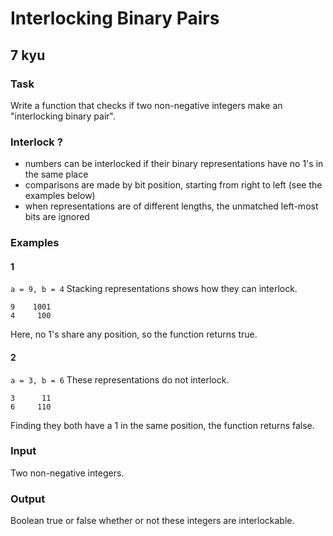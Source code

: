 # Interlocking Binary Pairs
## 7 kyu

### Task
Write a function that checks if two non-negative integers make an "interlocking binary pair".

### Interlock ?

- numbers can be interlocked if their binary representations have no 1's in the same place
- comparisons are made by bit position, starting from right to left (see the examples below)
- when representations are of different lengths, the unmatched left-most bits are ignored

### Examples
#### 1
`a = 9, b = 4`
Stacking representations shows how they can interlock.
```
9    1001
4     100
```
Here, no 1's share any position, so the function returns true.
#### 2
`a = 3, b = 6`
These representations do not interlock.
```
3      11
6     110
```
Finding they both have a 1 in the same position, the function returns false.

### Input
Two non-negative integers.

### Output
Boolean true or false whether or not these integers are interlockable.